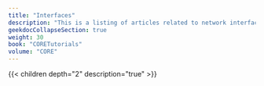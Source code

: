 ```yaml
---
title: "Interfaces"
description: "This is a listing of articles related to network interface configuration on TrueNAS CORE."
geekdocCollapseSection: true
weight: 30
book: "CORETutorials"
volume: "CORE"
---
```


{{< children depth="2" description="true" >}}
